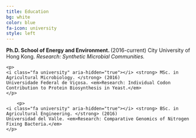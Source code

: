 ```yaml
---
title: Education
bg: white
color: blue
fa-icon: university
style: left
---
```

<p>
	<i class="fa university" aria-hidden="true"></i> <strong> Ph.D. School of Energy and Environment. </strong> (2016-current) 
	City University of Hong Kong. <em>Research: Synthetic Microbial Communities.</em>
	</p>
	
	<p>
	<i class="fa university" aria-hidden="true"></i> <strong> MSc. in Agricultural Microbiology. </strong> (2016) 
	Universidade Federal de Viçosa. <em>Research: Individual Codon Contribution to Protein Biosynthesis in Yeast.</em>
	</p>
	
		<p>
	<i class="fa university" aria-hidden="true"></i> <strong> BSc. in Agricultural Engineering. </strong> (2016) 
	Universidad del Valle. <em>Research: Comparative Genomics of Nitrogen Fixing Bacteria.</em>
	</p>
